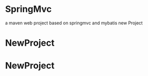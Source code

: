 # SpringMvc
a maven web project based on springmvc and mybatis
new Project
# NewProject
# NewProject
